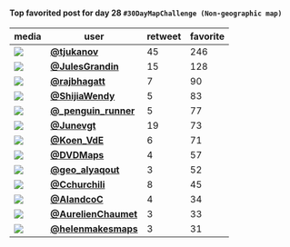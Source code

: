 #### Top favorited post for day 28 `#30DayMapChallenge (Non-geographic map)`
| media                                                                                        | user                                                                             |   retweet |   favorite |
|----------------------------------------------------------------------------------------------|----------------------------------------------------------------------------------|-----------|------------|
| ![](http://pbs.twimg.com/media/En6ycsoXMAAppQm.jpg)                                          | **[@tjukanov](https://twitter.com/twitter/statuses/1332698975925833733)**        |        45 |        246 |
| ![](http://pbs.twimg.com/media/Env4HoxWMAQuCxk.jpg)                                          | **[@JulesGrandin](https://twitter.com/twitter/statuses/1332615464711835648)**    |        15 |        128 |
| ![](http://pbs.twimg.com/media/En62hpjUwAAUMa-.jpg)                                          | **[@rajbhagatt](https://twitter.com/twitter/statuses/1332703936478806017)**      |         7 |         90 |
| ![](http://pbs.twimg.com/media/En4x9YVVEAEHx-4.jpg)                                          | **[@ShijiaWendy](https://twitter.com/twitter/statuses/1332557499929559040)**     |         5 |         83 |
| ![](http://pbs.twimg.com/media/En64N0tXYAEugMt.jpg)                                          | **[@_penguin_runner](https://twitter.com/twitter/statuses/1332705092345208832)** |         5 |         77 |
| ![](http://pbs.twimg.com/media/En6jc_yWMAIXehH.jpg)                                          | **[@Junevgt](https://twitter.com/twitter/statuses/1332683001206108160)**         |        19 |         73 |
| ![](http://pbs.twimg.com/media/En7B19pXIAIu-bA.jpg)                                          | **[@Koen_VdE](https://twitter.com/twitter/statuses/1332716801726222339)**        |         6 |         71 |
| ![](http://pbs.twimg.com/media/En5jVn9WMAA5B_d.jpg)                                          | **[@DVDMaps](https://twitter.com/twitter/statuses/1332611780837863425)**         |         4 |         57 |
| ![](http://pbs.twimg.com/media/En7T7c9W8AEWyI6.png)                                          | **[@geo_alyaqout](https://twitter.com/twitter/statuses/1332736024225722372)**    |         3 |         52 |
| ![](http://pbs.twimg.com/ext_tw_video_thumb/1332818501434675200/pu/img/2FzZ2GDqrZETla7y.jpg) | **[@Cchurchili](https://twitter.com/twitter/statuses/1332818857199763459)**      |         8 |         45 |
| ![](http://pbs.twimg.com/media/En5lkopXYAU_VAU.jpg)                                          | **[@AlandcoC](https://twitter.com/twitter/statuses/1332614223432740867)**        |         4 |         34 |
| ![](http://pbs.twimg.com/ext_tw_video_thumb/1332605077199212544/pu/img/UKoHOA2vMS1xI9Hk.jpg) | **[@AurelienChaumet](https://twitter.com/twitter/statuses/1332605791749222403)** |         3 |         33 |
| ![](http://pbs.twimg.com/media/En7hRFXW8AMAWUF.jpg)                                          | **[@helenmakesmaps](https://twitter.com/twitter/statuses/1332750471698722819)**  |         3 |         31 |
 

